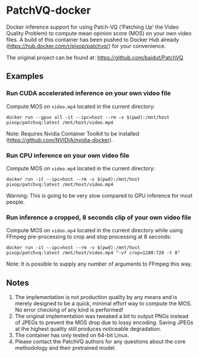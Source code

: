 # PatchVQ-docker
Docker inference support for using Patch-VQ (‘Patching Up’ the Video Quality Problem) to compute mean opinion score (MOS) on your
own video files. A build of this container has been pushed to Docker Hub already (https://hub.docker.com/r/pixop/patchvq/) for your convenience.

The original project can be found at: https://github.com/baidut/PatchVQ

## Examples

### Run CUDA accelerated inference on your own video file

Compute MOS on `video.mp4` located in the current directory:

```docker run --gpus all -it --ipc=host --rm -v $(pwd):/mnt/host pixop/patchvq:latest /mnt/host/video.mp4```

Note: Requires Nvidia Container Toolkit to be installed (https://github.com/NVIDIA/nvidia-docker).

### Run CPU inference on your own video file

Compute MOS on `video.mp4` located in the current directory:

```docker run -it --ipc=host --rm -v $(pwd):/mnt/host pixop/patchvq:latest /mnt/host/video.mp4```

Warning: This is going to be very slow compared to GPU inference for most people.

### Run inference a cropped, 8 seconds clip of your own video file

Compute MOS on `video.mp4` located in the current directory while using FFmpeg pre-processing to crop and stop processing at 8 seconds:

```docker run -it --ipc=host --rm -v $(pwd):/mnt/host pixop/patchvq:latest /mnt/host/video.mp4 "-vf crop=1280:720 -t 8"```

Note: It is possible to supply any number of arguments to FFmpeg this way.

## Notes

1. The implementation is not production quality by any means and is merely designed to be a quick, minimal effort way to compute the MOS. No error checking of any kind is performed!
2. The original implementation was tweaked a bit to output PNGs instead of JPEGs to prevent the MOS drop due to lossy encoding. Saving JPEGs at the highest quality still produces noticeable degradation.
3. The container has only tested on 64-bit Linux.
4. Please contact the PatchVQ authors for any questions about the core methodology and their pretrained model.
